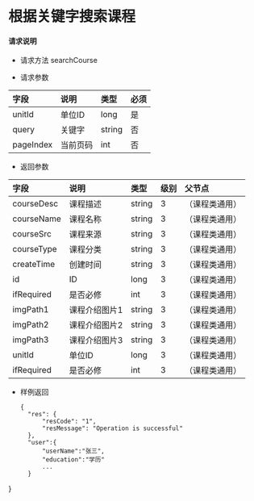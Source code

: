 # 根据关键字搜索课程

#### **请求说明**

* 请求方法 searchCourse

* 请求参数

| 字段 | 说明 | 类型 | 必须 |
| :--- | :--- | :--- | :--- |
| unitId| 单位ID | long | 是 |
| query | 关键字 | string | 否 |
| pageIndex| 当前页码 | int | 否 |

* 返回参数

| 字段 | 说明 | 类型 | 级别 | 父节点 |
| :--- | :--- | :--- | :--- | :--- |
| courseDesc| 课程描述 | string | 3 | （课程类通用）|
| courseName| 课程名称 | string | 3 |（课程类通用）|
| courseSrc| 课程来源 | string | 3 |（课程类通用）|
| courseType| 课程分类 | string | 3 | （课程类通用）|
| createTime| 创建时间 | string | 3 |（课程类通用）|
| id| ID | long | 3 | （课程类通用）|
| ifRequired | 是否必修 | int | 3 | （课程类通用）|
| imgPath1| 课程介绍图片1 | string | 3 | （课程类通用）|
| imgPath2| 课程介绍图片2 | string | 3 |（课程类通用）|
| imgPath3| 课程介绍图片3 | string | 3 |（课程类通用）|
| unitId| 单位ID | long | 3 | （课程类通用）|
| ifRequired | 是否必修 | int | 3 |（课程类通用）|

* 样例返回

  ```
  {
    "res": {
        "resCode": "1", 
        "resMessage": "Operation is successful"
    },
    "user":{
        "userName":"张三",
        "education":"学历"
        ...
    } 
}


